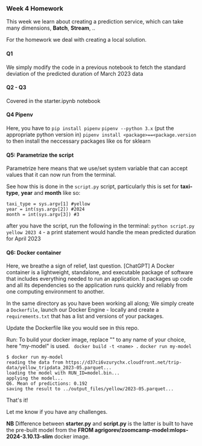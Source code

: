 ### Week 4 Homework

This week we learn about creating a prediction service, which can take many dimensions, __Batch__, __Stream__, ..

For the homework we deal with creating a local solution.

#### Q1
We simply modify the code in a previous notebook to fetch the standard deviation of the predicted duration of March  2023 data

#### Q2 - Q3
Covered in the starter.ipynb notebook

#### Q4 Pipenv 
Here, you have to 
`pip install pipenv`
`pipenv --python 3.x` (put the appropriate python version in)
`pipenv install <package>==<package.version`
to then install the neccessary packages like os for sklearn

#### Q5: Parametrize the script
Parametrize here means that we use/set system variable that can accept values that it can now run from the terminal.

See how this is done in the `script.py` script, particularly this is set for __taxi-type__, __year__ and __month__ like so:
```
taxi_type = sys.argv[1] #yellow
year = int(sys.argv[2]) #2024
month = int(sys.argv[3]) #3
```
after you have the script, run the following in the terminal:
`python script.py yellow 2023 4` - a print statement would handle the mean predicted duration for April 2023

#### Q6: Docker container
Here, we breathe a sign of relief, last question.
[ChatGPT]
A Docker container is a lightweight, standalone, and executable package of software that includes everything needed to run an application. It packages up code and all its dependencies so the application runs quickly and reliably from one computing environment to another.

In the same directory as you have been working all along;
We simply create a `Dockerfile`, launch our Docker Engine - locally and create a `requirements.txt` that has a list and versions of your packages. 

Update the Dockerfile like you would see in this repo.

Run:
To build your docker image, replace "<name>" to any name of your choice, here "my-model" is used.
` docker build -t <name> .`
`docker run my-model`
```
$ docker run my-model
reading the data from https://d37ci6vzurychx.cloudfront.net/trip-data/yellow_tripdata_2023-05.parquet...
loading the model with RUN_ID=model.bin...
applying the model...
Q6. Mean of predictions: 0.192
saving the result to ../output_files/yellow/2023-05.parquet...
```
That's it!

Let me know if you have any challenges.

**NB** Difference between __starter.py__ and __script.py__ is the latter is built to have the pre-built model from the **FROM agrigorev/zoomcamp-model:mlops-2024-3.10.13-slim** docker image.
